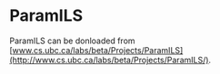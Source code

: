 # ParamILS

ParamILS can be donloaded from [www.cs.ubc.ca/labs/beta/Projects/ParamILS](http://www.cs.ubc.ca/labs/beta/Projects/ParamILS/).
